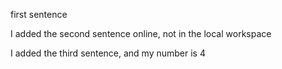 first sentence

I added the second sentence online, not in the local workspace

I added the third sentence, and my number is 4